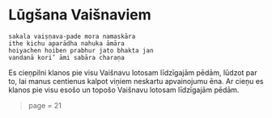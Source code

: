 # Lūgšana Vaišnaviem

    sakala vaiṣṇava-pade mora namaskāra
    ithe kichu aparādha nahuka āmāra
    hoiyachen hoiben prabhur jato bhakta jan
    vandanā kori’ āmi sabāra charaṇa

Es cieņpilni klanos pie visu Vaišnavu lotosam līdzīgajām pēdām, lūdzot par to, lai manus centienus kalpot viņiem neskartu apvainojumu ēna. Ar cieņu es klanos pie visu esošo un topošo Vaišnavu lotosam līdzīgajām pēdām.


> page = 21
